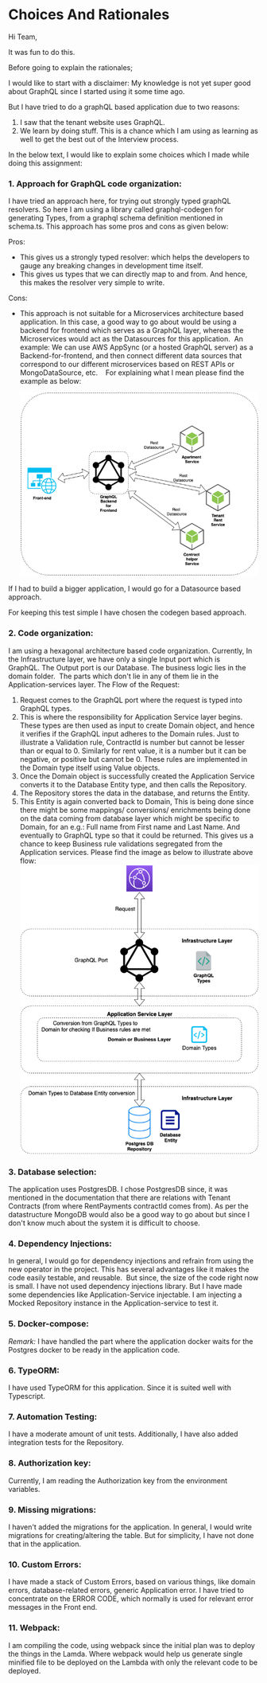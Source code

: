 # Choices And Rationales
Hi Team,

It was fun to do this.

Before going to explain the rationales;

I would like to start with a disclaimer: 
My knowledge is not yet super good about GraphQL since I started using it some time ago. 

But I have tried to do a graphQL based application due to two reasons: 
1. I saw that the tenant website uses GraphQL.
2. We learn by doing stuff. This is a chance which I am using as learning as well to get the best out of the Interview process.

In the below text, I would like to explain some choices which I made while doing this assignment:

### 1. Approach for GraphQL code organization: 
I have tried an approach here, for trying out strongly typed graphQL resolvers.
So here I am using a library called graphql-codegen for generating Types, from a graphql schema definition mentioned in schema.ts.
This approach has some pros and cons as given below: 

Pros:
  - This gives us a strongly typed resolver: which helps the developers to gauge any breaking changes in development time itself. 
  - This gives us types that we can directly map to and from. And hence, this makes the resolver very simple to write.

Cons:
  - This approach is not suitable for a Microservices architecture based application.
In this case, a good way to go about would be using a backend for frontend which serves as a GraphQL layer, whereas the Microservices   would act as the Datasources for this application. 
An example: We can use AWS AppSync (or a hosted GraphQL server) as a Backend-for-frontend, and then connect different data sources that correspond to our different microservices based on REST APIs or  MongoDataSource, etc. 
  For explaining what I mean please find the example as below:
    
    ![Example for explaining GraphQL example](./GraphQLExample.png?raw=true "Example for explaining GraphQL example")

If I had to build a bigger application, I would go for a Datasource based approach.

For keeping this test simple I have chosen the codegen based approach.

### 2. Code organization: 
I am using a hexagonal architecture based code organization. Currently, In the Infrastructure layer, we have only a single Input port which is GraphQL. The Output port is our Database.
The business logic lies in the domain folder. 
The parts which don't lie in any of them lie in the Application-services layer.
The Flow of the Request:
  1. Request comes to the GraphQL port where the request is typed into GraphQL types.
  2. This is where the responsibility for Application Service layer begins. These types are then used as input to create Domain object, and hence it verifies if the GraphQL input adheres to the Domain rules. Just to illustrate a Validation rule, ContractId is number but cannot be lesser than or equal to 0. Similarly for rent value, it is a number but it can be negative, or positive but cannot be 0. These rules are implemented in the Domain type itself using Value objects.
  3. Once the Domain object is successfully created the Application Service converts it to the Database Entity type, and then calls the Repository.
  4. The Repository stores the data in the database, and returns the Entity.
  5. This Entity is again converted back to Domain, This is being done since there might be some mappings/ conversions/ enrichments being done on the data coming from database layer which might be specific to Domain, for an e.g.: Full name from First name and Last Name. And eventually to GraphQL type so that it could be returned. 
This gives us a chance to keep Business rule validations segregated from the Application services. 
Please find the image as below to illustrate above flow:
![Explanation for Code organization](./RequestFlowAndTypeConversions.png?raw=true "Request flow and type conversions ")

### 3. Database selection:
The application uses PostgresDB. I chose PostgresDB since, it was mentioned in the documentation that there are relations with Tenant Contracts (from where RentPayments contractId comes from). As per the datastructure MongoDB would also be a good way to go about but since I don't know much about the system it is difficult to choose.

### 4. Dependency Injections: 
In general, I would go for dependency injections and refrain from using the new operator in the project. 
This has several advantages like it makes the code easily testable, and reusable. 
But since, the size of the code right now is small. I have not used dependency injections library. But I have made some dependencies like Application-Service injectable. I am injecting a Mocked Repository instance in the Application-service to test it.

### 5. Docker-compose:
*Remark:* I have handled the part where the application docker waits for the Postgres docker to be ready in the application code.

### 6. TypeORM: 
I have used TypeORM for this application. Since it is suited well with Typescript.

### 7. Automation Testing: 
I have a moderate amount of unit tests. Additionally, I have also added integration tests for the Repository. 

### 8. Authorization key: 
Currently, I am reading the Authorization key from the environment variables.

### 9. Missing migrations:
I haven't added the migrations for the application. In general, I would write migrations for creating/altering the table. But for simplicity, I have not done that in the application.

### 10. Custom Errors:
I have made a stack of Custom Errors, based on various things, like domain errors, database-related errors, generic Application error. I have tried to concentrate on the ERROR CODE, which normally is used for relevant error messages in the Front end.

### 11. Webpack: 
I am compiling the code, using webpack since the initial plan was to deploy the things in the Lamda. Where webpack would help us generate single minified file to be deployed on the Lambda with only the relevant code to be deployed.
